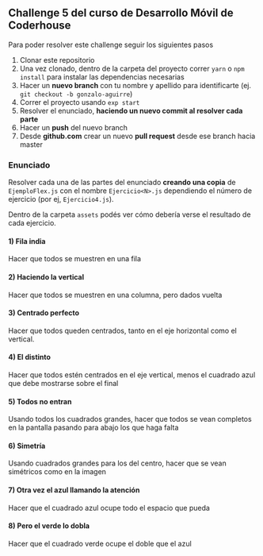 ## Challenge 5 del curso de Desarrollo Móvil de Coderhouse

Para poder resolver este challenge seguir los siguientes pasos

1. Clonar este repositorio
1. Una vez clonado, dentro de la carpeta del proyecto correr `yarn` o `npm install` para instalar las dependencias necesarias
1. Hacer un **nuevo branch** con tu nombre y apellido para identificarte (ej. `git checkout -b gonzalo-aguirre`)
1. Correr el proyecto usando `exp start`
1. Resolver el enunciado, **haciendo un nuevo commit al resolver cada parte**
1. Hacer un **push** del nuevo branch
1. Desde **github.com** crear un nuevo **pull request** desde ese branch hacia master

### Enunciado

Resolver cada una de las partes del enunciado **creando una copia** de `EjemploFlex.js` con el nombre `Ejercicio<N>.js` dependiendo el número de ejercicio (por ej, `Ejercicio4.js`).

Dentro de la carpeta `assets` podés ver cómo debería verse el resultado de cada ejercicio.

#### 1) Fila india

Hacer que todos se muestren en una fila

#### 2) Haciendo la vertical

Hacer que todos se muestren en una columna, pero dados vuelta

#### 3) Centrado perfecto

Hacer que todos queden centrados, tanto en el eje horizontal como el vertical.

#### 4) El distinto

Hacer que todos estén centrados en el eje vertical, menos el cuadrado azul que debe mostrarse sobre el final

#### 5) Todos no entran

Usando todos los cuadrados grandes, hacer que todos se vean completos en la pantalla pasando para abajo los que haga falta

#### 6) Simetría

Usando cuadrados grandes para los del centro, hacer que se vean simétricos como en la imagen

#### 7) Otra vez el azul llamando la atención

Hacer que el cuadrado azul ocupe todo el espacio que pueda

#### 8) Pero el verde lo dobla

Hacer que el cuadrado verde ocupe el doble que el azul
